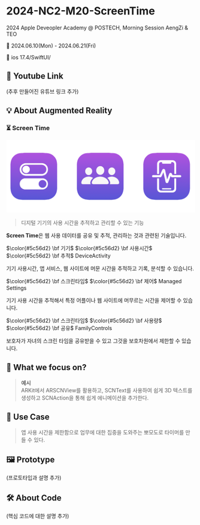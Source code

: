 # 2024-NC2-M20-ScreenTime
2024 Apple Deveopler Academy @ POSTECH, Morning Session AengZi & TEO


📅 2024.06.10(Mon) - 2024.06.21(Fri)


📲 ios 17.4/SwiftUI/




## 🎥 Youtube Link
(추후 만들어진 유튜브 링크 추가)

## 💡 About Augmented Reality
### ⏳ Screen Time
![ScreenTime](https://github.com/DeveloperAcademy-POSTECH/2024-NC2-M20-ScreenTime/blob/main/ScreenTime.png)

> 디지털 기기의 사용 시간을 추적하고 관리할 수 있는 기능
> 

**Screen Time**은 웹 사용 데이터를 공유 및 추적, 관리하는 것과 관련된 기술입니다.

$\color{#5c56d2} \bf 기기$ $\color{#5c56d2} \bf 사용시간$ $\color{#5c56d2} \bf 추적$ DeviceActivity

기기 사용시간, 앱 서비스, 웹 사이트에 머문 시간을 추적하고 기록, 분석할 수 있습니다.

$\color{#5c56d2} \bf 스크린타임$ $\color{#5c56d2} \bf 제어$ Managed Settings

기기 사용 시간을 추적해서 특정 어플이나 웹 사이트에 머무르는 시간을 제어할 수 있습니다.

$\color{#5c56d2} \bf 스크린타임$ $\color{#5c56d2} \bf 사용량$ $\color{#5c56d2} \bf 공유$ FamilyControls

보호자가 자녀의 스크린 타임을 공유받을 수 있고 그것을 보호차원에서 제한할 수 있습니다.

## 🎯 What we focus on?
> **예시** <br/> ARKit에서 ARSCNView를 활용하고, SCNText를 사용하여 쉽게 3D 텍스트를 생성하고 SCNAction을 통해 쉽게 에니메이션을 추가한다.

## 💼 Use Case
> 앱 사용 시간을 제한함으로 업무에 대한 집중을 도와주는 뽀모도로 타이머를 만들 수 있다.

## 🖼️ Prototype
(프로토타입과 설명 추가)

## 🛠️ About Code
(핵심 코드에 대한 설명 추가)
